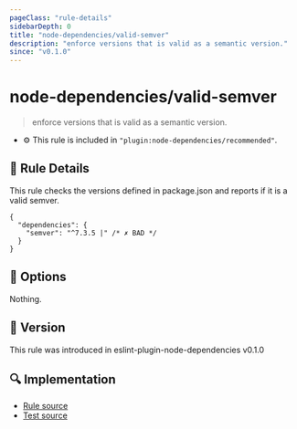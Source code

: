```yaml
---
pageClass: "rule-details"
sidebarDepth: 0
title: "node-dependencies/valid-semver"
description: "enforce versions that is valid as a semantic version."
since: "v0.1.0"
---
```


# node-dependencies/valid-semver

> enforce versions that is valid as a semantic version.

- :gear: This rule is included in `"plugin:node-dependencies/recommended"`.

## :book: Rule Details

This rule checks the versions defined in package.json and reports if it is a valid semver.

```json5
{
  "dependencies": {
    "semver": "^7.3.5 |" /* ✗ BAD */
  }
}
```

## :wrench: Options

Nothing.

## :rocket: Version

This rule was introduced in eslint-plugin-node-dependencies v0.1.0

## :mag: Implementation

- [Rule source](https://github.com/ota-meshi/eslint-plugin-node-dependencies/blob/main/lib/rules/valid-semver.ts)
- [Test source](https://github.com/ota-meshi/eslint-plugin-node-dependencies/blob/main/tests/lib/rules/valid-semver.ts)
